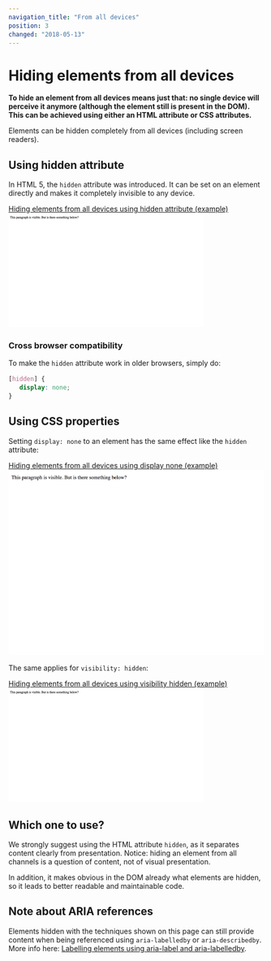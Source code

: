```yaml
---
navigation_title: "From all devices"
position: 3
changed: "2018-05-13"
---
```


# Hiding elements from all devices

**To hide an element from all devices means just that: no single device will perceive it anymore (although the element still is present in the DOM). This can be achieved using either an HTML attribute or CSS attributes.**

Elements can be hidden completely from all devices (including screen readers).

## Using hidden attribute

In HTML 5, the `hidden` attribute was introduced. It can be set on an element directly and makes it completely invisible to any device.

[Hiding elements from all devices using hidden attribute (example) ![Preview](_examples/hiding-elements-from-all-devices-using-hidden-attribute/_example.png)](_examples/hiding-elements-from-all-devices-using-hidden-attribute)

### Cross browser compatibility

To make the `hidden` attribute work in older browsers, simply do:

```css
[hidden] {
   display: none;
}
```

## Using CSS properties

Setting `display: none` to an element has the same effect like the `hidden` attribute:

[Hiding elements from all devices using display none (example) ![Preview](_examples/hiding-elements-from-all-devices-using-display-none/_example.png)](_examples/hiding-elements-from-all-devices-using-display-none)

The same applies for `visibility: hidden`:

[Hiding elements from all devices using visibility hidden (example) ![Preview](_examples/hiding-elements-from-all-devices-using-visibility-hidden/_example.png)](_examples/hiding-elements-from-all-devices-using-visibility-hidden)

## Which one to use?

We strongly suggest using the HTML attribute `hidden`, as it separates content clearly from presentation. Notice: hiding an element from all channels is a question of content, not of visual presentation.

In addition, it makes obvious in the DOM already what elements are hidden, so it leads to better readable and maintainable code.

## Note about ARIA references

Elements hidden with the techniques shown on this page can still provide content when being referenced using `aria-labelledby` or `aria-describedby`. More info here: [Labelling elements using aria-label and aria-labelledby](/pages/examples/sensible-aria-usage/label-labelledby).